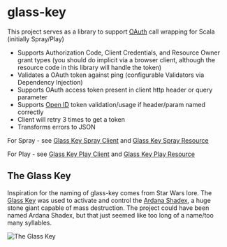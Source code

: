 glass-key
=========

This project serves as a library to support [OAuth](https://tools.ietf.org/html/rfc6749) call wrapping for Scala (initially Spray/Play)

- Supports Authorization Code, Client Credentials, and Resource Owner grant types (you should do implicit via a browser client, although the resource code in this library will handle the token)
- Validates a OAuth token against ping (configurable Validators via Dependency Injection)
- Supports OAuth access token present in client http header or query parameter
- Supports [Open ID](http://openid.net/specs/openid-connect-core-1_0.html) token validation/usage if header/param named correctly
- Client will retry 3 times to get a token
- Transforms errors to JSON

For Spray - see [Glass Key Spray Client](samples/glass-key-spray-client) and [Glass Key Spray Resource](samples/glass-key-spray-resource)

For Play - see [Glass Key Play Client](samples/glass-key-play-client) and [Glass Key Play Resource](samples/glass-key-play-resource)


## The Glass Key

Inspiration for the naming of glass-key comes from Star Wars lore. The [Glass Key](http://starwars.wikia.com/wiki/Glass_key) 
was used to activate and control the [Ardana Shadex](http://starwars.wikia.com/wiki/Ardana_Shadex), a huge stone giant capable of mass destruction. The project could 
have been named Ardana Shadex, but that just seemed like too long of a name/too many syllables.

![The Glass Key](http://img4.wikia.nocookie.net/__cb20100113031501/starwars/images/1/17/Glass_key.jpg)
